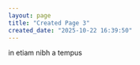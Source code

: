 ```yaml
---
layout: page
title: "Created Page 3"
created_date: "2025-10-22 16:39:50"
---
```


in etiam nibh a tempus 
